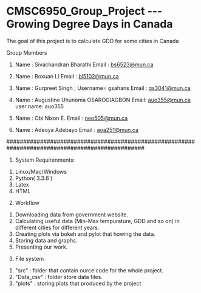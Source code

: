# CMSC6950_Group_Project --- Growing Degree Days in Canada

The goal of this project is to calculate GDD for some cities in Canada 

Group Members
1. Name : Sivachandran Bharathi
   Email : bs6523@mun.ca

2. Name : Boxuan Li
   Email : bl5102@mun.ca

3. Name : Gurpreet Singh ;  Username= gsahans
   Email : gs3041@mun.ca 

4. Name : Augustine Uhunoma OSAROGIAGBON
   Email: auo355@mun.ca
   user name: auo355

5. Name : Obi Nixon E.
   Email : neo505@mun.ca

6. Name : Adeoya Adebayo
   Email : aoa251@mun.ca
   

################################################################################################# 


1. System Requirenments:
   
1) Linux/Mac/Windows
2) Python( 3.3.6 )
3) Latex
4) HTML

2. Workflow
1) Downloading data from government website.
2) Calculating useful data (Min-Max tempurature, GDD and so on) in different cities for different years.
3) Creating plots via bokeh and pylot that howing the data.
4) Storing data and graphs.
5) Presenting our work.

3. File system
1) "src" : folder that contain ource code for the whole project.
2) "Data_csv" : folder store data files.
3) "plots" : storing plots that produced by the project


